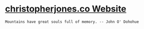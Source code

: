 # [christopherjones.co Website](https://christopherjones.co)

```
Mountains have great souls full of memory. -- John O' Dohohue
```